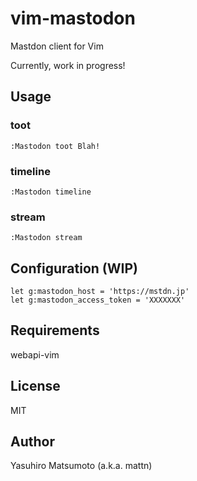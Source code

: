 # vim-mastodon

Mastdon client for Vim

Currently, work in progress!

## Usage

### toot

```
:Mastodon toot Blah!
```

### timeline

```
:Mastodon timeline
```

### stream

```
:Mastodon stream
```

## Configuration (WIP)

```
let g:mastodon_host = 'https://mstdn.jp'
let g:mastodon_access_token = 'XXXXXXX'
```

## Requirements

webapi-vim

## License

MIT

## Author

Yasuhiro Matsumoto (a.k.a. mattn)
